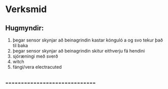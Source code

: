 # Verksmid

## Hugmyndir: 
1. þegar sensor skynjar að beinagrindin kastar kónguló a og svo tekur það til baka
2. þegar sensor skynjar að beinagrindin skitur eithverju fá hendini
3. sjóræningi með sverð
4. witch
5. fángi/vera electracuted
## -----------------------------
